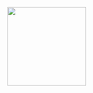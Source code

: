 
<a href="https://github.com/xjusthaxor"><img height="180em" src="https://github-readme-stats-eight-theta.vercel.app/api?username=xjusthaxor&show_icons=true&theme=tokyonight&include_all_commits=true&count_private=true&hide_border=true"/>


